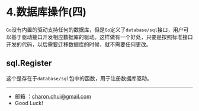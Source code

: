 4.数据库操作(四)
===

`Go`没有内置的驱动支持任何的数据库，但是`Go`定义了`database/sql`接口，用户可以基于驱动接口开发相应数据库的驱动。这样做有一个好处，只要是按照标准接口开发的代码，以后需要迁移数据库的时候，就不需要任何更改。

sql.Register
---

这个是存在于`database/sql`包中的函数，用于注册数据库驱动。

























---

- 邮箱 ：charon.chui@gmail.com  
- Good Luck! 

